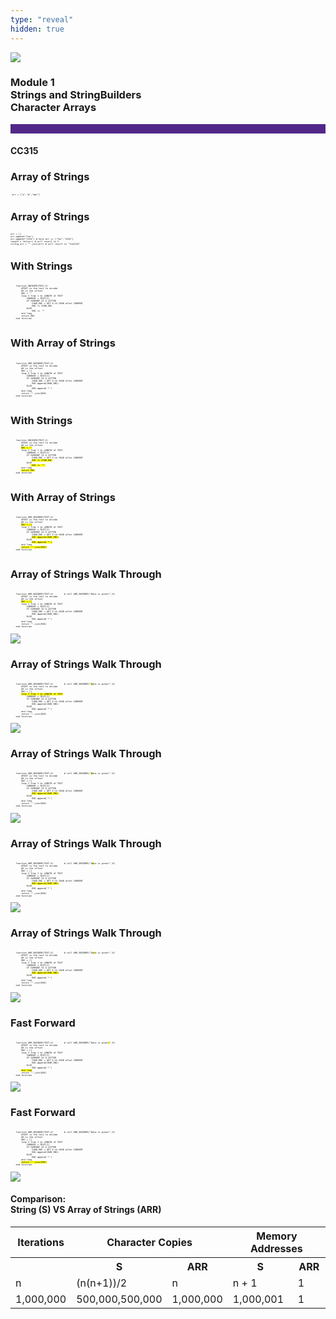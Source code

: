 ```yaml
---
type: "reveal"
hidden: true
---
```



<section>
<img class="stretch plain" src="/images/0/core-logo-on-white.svg">
<h3> Module 1 <br> Strings and StringBuilders <br> Character Arrays</h3>
<hr style="height:15px;color:512888;background-color:512888;">
<h4>CC315</h4>
</section>

<!--- s2 --->
<section>
	<h3>Array of Strings</h3>
     <pre class="" style="font-size: .3em"><code class="python"> arr = ["a","b","abc"]</code></pre>
</section>

<!--- s3 --->
<section>
	<h3>Array of Strings</h3>
     <pre class="" style="font-size: .3em"><code class="python">arr = []
arr.append("foo")
arr.append("1234") # here arr == ["foo","1234"]
length = len(arr) # will result in 2
string_arr = "".join(arr) # will result in "foo1234"
</code></pre>
</section>

<!--- s4 --->
<section>
	<h3>With Strings</h3>
    <pre class="" style="font-size: .3em"><code class="python">
    function ENCODER(TEXT,X)
        #TEXT is the text to encode
        #X is the offset
        ENC = ""
        loop I from 1 to LENGTH of TEXT
            CURRENT = TEXT[I]
            IF CURRENT IS A LETTER
                CHAR_ENC = GET X-th CHAR after CURRENT
                ENC += CHAR_ENC
            ELSE
                ENC += '*'
        end loop
        return ENC
    end function
 </code></pre>
 	<h3>With Array of Strings</h3>
    <pre class="" style="font-size: .3em"><code class="python">
    function ARR_ENCODER(TEXT,X)
        #TEXT is the text to encode
        #X is the offset
        ENC = []
        loop I from 1 to LENGTH of TEXT
            CURRENT = TEXT[I]
            IF CURRENT IS A LETTER
                CHAR_ENC = GET X-th CHAR after CURRENT
                ENC.append(CHAR_ENC)
            ELSE
                ENC.append('*')
        end loop
        return "".join(ENC)
    end function
 </code></pre>
</section>


<!--- s5 --->
<section>
	<h3>With Strings</h3>
    <pre class="" style="font-size: .3em"><code class="python">
    function ENCODER(TEXT,X)
        #TEXT is the text to encode
        #X is the offset
        <mark>ENC = ""</mark>
        loop I from 1 to LENGTH of TEXT
            CURRENT = TEXT[I]
            IF CURRENT IS A LETTER
                CHAR_ENC = GET X-th CHAR after CURRENT
                <mark>ENC += CHAR_ENC</mark>
            ELSE
               <mark> ENC += '*'</mark>
        end loop
        <mark>return ENC</mark>
    end function
 </code></pre>
 	<h3>With Array of Strings</h3>
    <pre class="" style="font-size: .3em"><code class="python">
    function ARR_ENCODER(TEXT,X)
        #TEXT is the text to encode
        #X is the offset
        <mark>ENC = []</mark>
        loop I from 1 to LENGTH of TEXT
            CURRENT = TEXT[I]
            IF CURRENT IS A LETTER
                CHAR_ENC = GET X-th CHAR after CURRENT
                <mark>ENC.append(CHAR_ENC)</mark>
            ELSE
                <mark>ENC.append('*')</mark>
        end loop
        <mark>return "".join(ENC)</mark>
    end function
 </code></pre>
</section>

<!--- s6--->
<section>
 	<h3>Array of Strings Walk Through</h3>
    <pre class="" style="font-size: .3em"><code class="python">
    function ARR_ENCODER(TEXT,X)        # call ARR_ENCODER("Data is great!",8)
        #TEXT is the text to encode
        #X is the offset
        <mark>ENC = []</mark>
        loop I from 1 to LENGTH of TEXT
            CURRENT = TEXT[I]
            IF CURRENT IS A LETTER
                CHAR_ENC = GET X-th CHAR after CURRENT
                ENC.append(CHAR_ENC)
            ELSE
                ENC.append('*')
        end loop
        return "".join(ENC)
    end function
 </code></pre>
 <img class="stretch plain" src="/images/13/315SBmem_map1.png">
</section>

<!--- s7--->
<section>
 	<h3>Array of Strings Walk Through</h3>
    <pre class="" style="font-size: .3em"><code class="python">
    function ARR_ENCODER(TEXT,X)        # call ARR_ENCODER("<mark>D</mark>ata is great!",8)
        #TEXT is the text to encode
        #X is the offset
        ENC = []
        <mark>loop I from 1 to LENGTH of TEXT</mark>
            CURRENT = TEXT[I]
            IF CURRENT IS A LETTER
                CHAR_ENC = GET X-th CHAR after CURRENT
                ENC.append(CHAR_ENC)
            ELSE
                ENC.append('*')
        end loop
        return "".join(ENC)
    end function
 </code></pre>
 <img class="stretch plain" src="/images/315SBmem_map1.png">
</section>

<!--- s8--->
<section>
 	<h3>Array of Strings Walk Through</h3>
    <pre class="" style="font-size: .3em"><code class="python">
    function ARR_ENCODER(TEXT,X)        # call ARR_ENCODER("<mark>D</mark>ata is great!",8)
        #TEXT is the text to encode
        #X is the offset
        ENC = []
        loop I from 1 to LENGTH of TEXT
            CURRENT = TEXT[I]
            IF CURRENT IS A LETTER
                CHAR_ENC = GET X-th CHAR after CURRENT
                <mark>ENC.append(CHAR_ENC)</mark>
            ELSE
                ENC.append('*')
        end loop
        return "".join(ENC)
    end function
 </code></pre>
 <img class="stretch plain" src="/images/13/315SBmem_map2.png">
</section>

<!--- s9 --->
<section>
 	<h3>Array of Strings Walk Through</h3>
    <pre class="" style="font-size: .3em"><code class="python">
    function ARR_ENCODER(TEXT,X)        # call ARR_ENCODER("D<mark>a</mark>ta is great!",8)
        #TEXT is the text to encode
        #X is the offset
        ENC = []
        loop I from 1 to LENGTH of TEXT
            CURRENT = TEXT[I]
            IF CURRENT IS A LETTER
                CHAR_ENC = GET X-th CHAR after CURRENT
                <mark>ENC.append(CHAR_ENC)</mark>
            ELSE
                ENC.append('*')
        end loop
        return "".join(ENC)
    end function
 </code></pre>
 <img class="stretch plain" src="/images/315SBmem_map3.png">
</section>

<!--- s10 --->
<section>
 	<h3>Array of Strings Walk Through</h3>
    <pre class="" style="font-size: .3em"><code class="python">
    function ARR_ENCODER(TEXT,X)        # call ARR_ENCODER("Da<mark>t</mark>a is great!",8)
        #TEXT is the text to encode
        #X is the offset
        ENC = []
        loop I from 1 to LENGTH of TEXT
            CURRENT = TEXT[I]
            IF CURRENT IS A LETTER
                CHAR_ENC = GET X-th CHAR after CURRENT
                <mark>ENC.append(CHAR_ENC)</mark>
            ELSE
                ENC.append('*')
        end loop
        return "".join(ENC)
    end function
 </code></pre>
 <img class="stretch plain" src="/images/13/315SBmem_map4.png">
</section>

<!--- s11 --->
<section>
 	<h3>Fast Forward</h3>
    <pre class="" style="font-size: .3em"><code class="python">
    function ARR_ENCODER(TEXT,X)        # call ARR_ENCODER("Data is great<mark>!</mark>",8)
        #TEXT is the text to encode
        #X is the offset
        ENC = []
        loop I from 1 to LENGTH of TEXT
            CURRENT = TEXT[I]
            IF CURRENT IS A LETTER
                CHAR_ENC = GET X-th CHAR after CURRENT
                ENC.append(CHAR_ENC)
            ELSE
                ENC.append('*')
        <mark>end loop</mark>
        return "".join(ENC)
    end function
 </code></pre>
 <img class="stretch plain" src="/images/315SBmem_map5.png">
</section>

<!--- s12 --->
<section>
 	<h3>Fast Forward</h3>
    <pre class="" style="font-size: .3em"><code class="python">
    function ARR_ENCODER(TEXT,X)        # call ARR_ENCODER("Data is great!",8)
        #TEXT is the text to encode
        #X is the offset
        ENC = []
        loop I from 1 to LENGTH of TEXT
            CURRENT = TEXT[I]
            IF CURRENT IS A LETTER
                CHAR_ENC = GET X-th CHAR after CURRENT
                ENC.append(CHAR_ENC)
            ELSE
                ENC.append('*')
        end loop
        <mark>return "".join(ENC)</mark>
    end function
 </code></pre>
 <img class="stretch plain" src="/images/13/315SBmem_map6.png">
</section>


<section> 
<h4>Comparison: <br/> String (S) VS Array of Strings (ARR)</h4>
<small>
<table>
  <tr>
    <th>Iterations</th>
    <th colspan="2" >Character Copies</th>
    <th colspan="2">Memory Addresses</th>
  </tr>
  <tr>
    <th> </th>
    <th> S </th>
    <th> ARR </th>
    <th> S </th>
    <th> ARR </th>
  </tr>
    <tr>
    <td> n </td>
    <td> (n(n+1))/2 </td>
    <td> n </td>
    <td> n + 1 </td>
    <td> 1 </td>
  </tr>
    <tr>
    <td> 1,000,000 </td>
    <td> 500,000,500,000 </td>
    <td> 1,000,000 </td>
    <td> 1,000,001 </td>
    <td> 1 </td>
  </tr>
</table>
</small>




<section>
